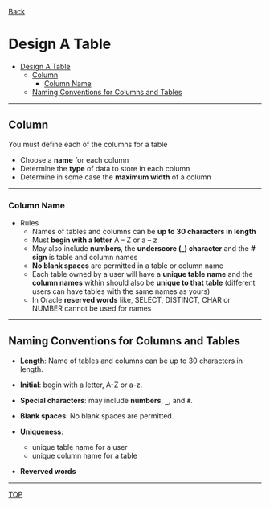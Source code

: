 [Back](../index.md)

# Design A Table

- [Design A Table](#design-a-table)
    - [Column](#column)
        - [Column Name](#column-name)
    - [Naming Conventions for Columns and Tables](#naming-conventions-for-columns-and-tables)

---

## Column

You must define each of the columns for a table
- Choose a **name** for each column
- Determine the **type** of data to store in each column
- Determine in some case the **maximum width** of a column

---

### Column Name

- Rules
    - Names of tables and columns can be **up to 30 characters in length**
    - Must **begin with a letter** A – Z or a – z
    - May also include **numbers**, the **underscore (_) character** and the **# sign** is table and column names
    - **No blank spaces** are permitted in a table or column name
    - Each table owned by a user will have a **unique table name** and the **column names** within should also be **unique to that table** (different users can have tables with the same names as yours)
    - In Oracle **reserved words** like, SELECT, DISTINCT, CHAR or NUMBER cannot be used for names

---

## Naming Conventions for Columns and Tables

- **Length**: Name of tables and columns can be up to 30 characters in length.

- **Initial**: begin with a letter, A-Z or a-z.

- **Special characters**: may include **numbers**, **`_`**, and **`#`**.

- **Blank spaces**: No blank spaces are permitted.

- **Uniqueness**: 
    - unique table name for a user
    - unique column name for a table

- **Reverved words**

---

[TOP](#design-a-table)
